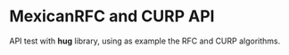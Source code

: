 # MexicanRFC and CURP API

API test with **hug** library, using as example the RFC and CURP algorithms.


